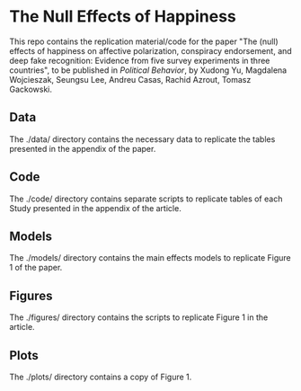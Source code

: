 # The Null Effects of Happiness

This repo contains the replication material/code for the paper "The (null) effects of happiness on affective polarization, conspiracy endorsement, and deep fake recognition: Evidence from five survey experiments in three countries", to be published in *Political Behavior*, by Xudong Yu, Magdalena Wojcieszak, Seungsu Lee, Andreu Casas, Rachid Azrout, Tomasz Gackowski.

## Data
The ./data/ directory contains the necessary data to replicate the tables presented in the appendix of the paper.

## Code
The ./code/ directory contains separate scripts to replicate tables of each Study presented in the appendix of the article. 

## Models
The ./models/ directory contains the main effects models to replicate Figure 1 of the paper.

## Figures
The ./figures/ directory contains the scripts to replicate Figure 1 in the article. 

## Plots
The ./plots/ directory contains a copy of Figure 1.